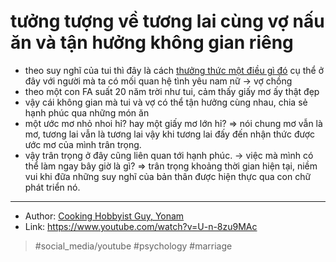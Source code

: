 # tưởng tượng về tương lai cùng vợ nấu ăn và tận hưởng không gian riêng

- theo suy nghĩ của tui thì đây là cách [thưởng thức một điều gì đó](thưởng%20thức%20một%20điều%20gì%20đó.md) cụ thể ở đây với người mà ta có mối quan hệ tình yêu nam nữ → vợ chồng
- theo một con FA suất 20 năm trời như tui, cảm thấy giấy mơ ấy thật đẹp
- vậy cái không gian mà tui và vợ có thể tận hưởng cùng nhau, chia sẻ hạnh phúc qua những món ăn
- một ước mơ nhỏ nhoi hỉ? hay một giấy mơ lớn hỉ? ⇒ nói chung mơ vẫn là mơ, tương lai vẫn là tương lai vậy khi tương lai đấy đến nhận thức được ước mơ của mình trân trọng.
- vậy trân trọng ở đây cũng liên quan tới hạnh phúc.
→  việc mà mình có thể làm ngay bây giờ là gì? ⇒ trân trọng khoảng thời gian hiện tại, niềm vui khi đữa những suy nghĩ của bản thân được hiện thực qua con chữ phát triển nó.

---
- Author: [Cooking Hobbyist Guy, Yonam](Cooking%20Hobbyist%20Guy,%20Yonam.md)
- Link: <https://www.youtube.com/watch?v=U-n-8zu9MAc>
> #social_media/youtube #psychology #marriage
